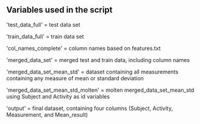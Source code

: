 ## Variables used in the script

'test_data_full' = test data set

'train_data_full' = train data set

'col_names_complete' = column names based on features.txt

'merged_data_set' = merged test and train data, including column names

'merged_data_set_mean_std' = dataset containing all measurements containing any measure of mean or standard deviation

'merged_data_set_mean_std_molten' = molten merged_data_set_mean_std using Subject and Activity as id variables

'output' = final dataset, containing four columns (Subject, Activity, Measurement, and Mean_result)
